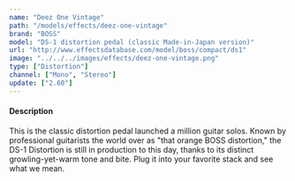 ```yaml
---
name: "Deez One Vintage"
path: "/models/effects/deez-one-vintage"
brand: "BOSS"
model: "DS-1 distortion pedal (classic Made-in-Japan version)"
url: "http://www.effectsdatabase.com/model/boss/compact/ds1"
image: "../../../images/effects/deez-one-vintage.png"
type: ["Distortion"]
channel: ["Mono", "Stereo"]
update: ["2.60"]
---
```

#### Description
This is the classic distortion pedal launched a million guitar solos. Known by professional guitarists the world over as "that orange BOSS distortion," the DS-1 Distortion is still in production to this day, thanks to its distinct growling-yet-warm tone and bite. Plug it into your favorite stack and see what we mean.